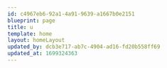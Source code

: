 ```yaml
---
id: c4967eb6-92a1-4a91-9639-a1667b0e2151
blueprint: page
title: u
template: home
layout: homeLayout
updated_by: dcb3e717-ab7c-4904-ad16-fd20b558ff69
updated_at: 1699324363
---
```

